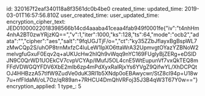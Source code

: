 id: 320167f2eaf340118a8f3561dc0b4be0
created_time: 
updated_time: 2019-03-01T16:57:56.810Z
user_created_time: 
user_updated_time: 
encryption_cipher_text: JED01000022018398566b14cd4aaaba41ceaa4fab949f0001fe{"iv":"t4nhHm4nhA2BT0zwYRjzKQ==","v":1,"iter":1000,"ks":128,"ts":64,"mode":"ocb2","adata":"","cipher":"aes","salt":"9fqUGJTjF/o=","ct":"ky35ZZbJflayxBgBspWL7zMwCQp2S/uhOP8trnMxfzC4luLeW1IpXO6ttaWrA32UpmvgtOYazYZBNoW2melvgfuGxuF0Eqv2q+aUKUcHw2hIQh9vWqq9nYC169FUglyBjZERg+eDSlDJN9C0QrWD1UOEkCV7cvpVCYAp/IMufJ5OL4cnE5WtEupunVf7vxQkTEQ8mFFdVDWGQYFDV6XbE2mIb6zp4mPdXyxRaIRjxYs6YVgZ9QifwYL/XhDCPQtOJ4HHBzzA57tIfW9ZudVe0duK3RI1b5XNdp0oEBAwycwr/StZ8cl94p+U18w7u+nfFIdaMi/oL7Oz/qR89an+7RHCU4DmQhVRFoj35J3B4qW3T67Y0w=="}
encryption_applied: 1
type_: 5